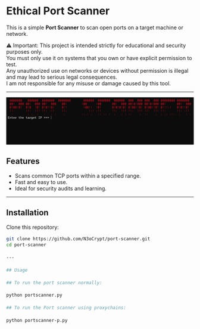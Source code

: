 # Ethical Port Scanner

This is a simple **Port Scanner** to scan open ports on a target machine or network.

⚠️ Important: This project is intended strictly for educational and security purposes only.  
You must only use it on systems that you own or have explicit permission to test.  
Any unauthorized use on networks or devices without permission is illegal and may lead to serious legal consequences.  
I am not responsible for any misuse or damage caused by this tool.

---

![Captura de pantalla](https://github.com/N3oCrypt/portscanner/raw/main/Captura%20de%20pantalla%202025-07-30%20203017.png)


## Features

- Scans common TCP ports within a specified range.  
- Fast and easy to use.  
- Ideal for security audits and learning.

---

## Installation

Clone this repository:

```bash
git clone https://github.com/N3oCrypt/port-scanner.git
cd port-scanner

---

## Usage

## To run the port scanner normally:

python portscanner.py

## To run the Port scanner using proxychains:

python portscanner-p.py
